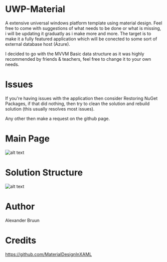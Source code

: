 # UWP-Material
A extensive universal windows platform template using material design. Feel free to come with suggestions of what needs to be done or what is missing, i will be updating it graduatly as i make more and more. The target is to make it a fully featured application which will be conected to some sort of external database host (Azure).

I decided to go with the MVVM Basic data structure as it was highly recommended by friends & teachers, feel free to change it to your own needs.

# Issues
If you're having issues with the application then consider Restoring NuGet Packages, if that did nothing, then try to clean the solution and rebuild solution (this usually resolves most issues).

Any other then make a request on the github page.

# Main Page
![alt text](https://i.imgur.com/DeoWqrB.png)

# Solution Structure
![alt text](https://i.imgur.com/RimcyKl.png)

# Author
Alexander Bruun

# Credits
https://github.com/MaterialDesignInXAML
